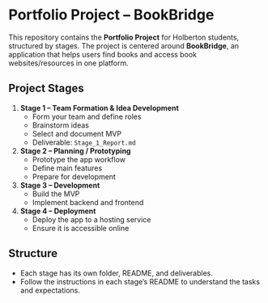 # Portfolio Project – BookBridge

This repository contains the **Portfolio Project** for Holberton students, structured by stages. The project is centered around **BookBridge**, an application that helps users find books and access book websites/resources in one platform.

## Project Stages

1. **Stage 1 – Team Formation & Idea Development**
   - Form your team and define roles
   - Brainstorm ideas
   - Select and document MVP
   - Deliverable: `Stage_1_Report.md`
2. **Stage 2 – Planning / Prototyping**
   - Prototype the app workflow
   - Define main features
   - Prepare for development
3. **Stage 3 – Development**
   - Build the MVP
   - Implement backend and frontend
4. **Stage 4 – Deployment**
   - Deploy the app to a hosting service
   - Ensure it is accessible online

## Structure

- Each stage has its own folder, README, and deliverables.
- Follow the instructions in each stage’s README to understand the tasks and expectations.
